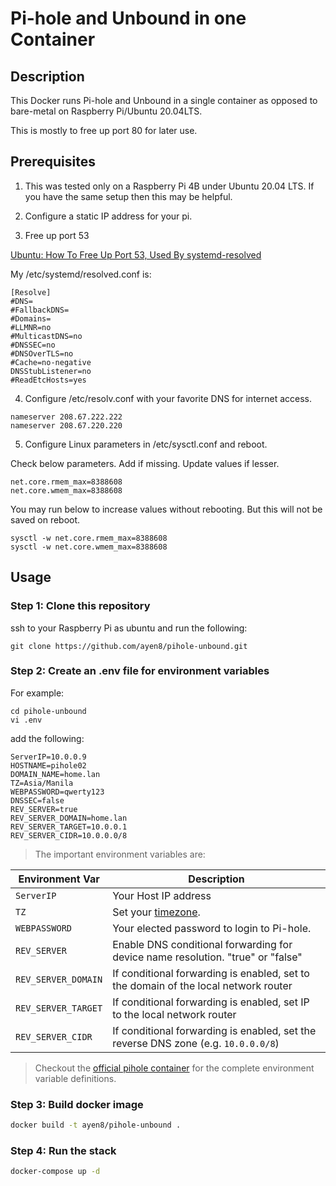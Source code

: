 # Pi-hole and Unbound in one Container


## Description

This Docker runs Pi-hole and Unbound in a single container as opposed to bare-metal on Raspberry Pi/Ubuntu 20.04LTS.

This is mostly to free up port 80 for later use.


## Prerequisites

1. This was tested only on a Raspberry Pi 4B under Ubuntu 20.04 LTS. If you have the same setup then this may be helpful.

2. Configure a static IP address for your pi.

3. Free up port 53

[Ubuntu: How To Free Up Port 53, Used By systemd-resolved](https://www.linuxuprising.com/2020/07/ubuntu-how-to-free-up-port-53-used-by.html)

My /etc/systemd/resolved.conf is:

```
[Resolve]
#DNS=
#FallbackDNS=
#Domains=
#LLMNR=no
#MulticastDNS=no
#DNSSEC=no
#DNSOverTLS=no
#Cache=no-negative
DNSStubListener=no
#ReadEtcHosts=yes
```

4. Configure /etc/resolv.conf with your favorite DNS for internet access.

```
nameserver 208.67.222.222
nameserver 208.67.220.220
```

5. Configure Linux parameters in /etc/sysctl.conf and reboot.

Check below parameters. Add if missing. Update values if lesser.

```
net.core.rmem_max=8388608
net.core.wmem_max=8388608
```

You may run below to increase values without rebooting. But this will not be saved on reboot.

```
sysctl -w net.core.rmem_max=8388608  
sysctl -w net.core.wmem_max=8388608
```


## Usage


### Step 1: Clone this repository

ssh to your Raspberry Pi as ubuntu and run the following:

    git clone https://github.com/ayen8/pihole-unbound.git


### Step 2: Create an .env file for environment variables

For example:

    cd pihole-unbound
    vi .env


add the following:

```
ServerIP=10.0.0.9
HOSTNAME=pihole02
DOMAIN_NAME=home.lan
TZ=Asia/Manila
WEBPASSWORD=qwerty123
DNSSEC=false
REV_SERVER=true
REV_SERVER_DOMAIN=home.lan
REV_SERVER_TARGET=10.0.0.1
REV_SERVER_CIDR=10.0.0.0/8
```

> The important environment variables are:

| Environment Var | Description|
| --- | --- |
| `ServerIP`<br/> | Your Host IP address
| `TZ`<br/> | Set your [timezone](https://en.wikipedia.org/wiki/List_of_tz_database_time_zones).
| `WEBPASSWORD`<br/> | Your elected password to login to Pi-hole.
| `REV_SERVER`<br/> | Enable DNS conditional forwarding for device name resolution. "true" or "false"
| `REV_SERVER_DOMAIN`<br/> | If conditional forwarding is enabled, set to the domain of the local network router
| `REV_SERVER_TARGET`<br/> | If conditional forwarding is enabled, set IP to the local network router
| `REV_SERVER_CIDR`<br/>| If conditional forwarding is enabled, set the reverse DNS zone (e.g. `10.0.0.0/8`)


> Checkout the [official pihole container](https://github.com/pi-hole/docker-pi-hole/) for the complete environment variable definitions.


### Step 3: Build docker image

```bash
docker build -t ayen8/pihole-unbound .
```


### Step 4: Run the stack

```bash
docker-compose up -d
```

